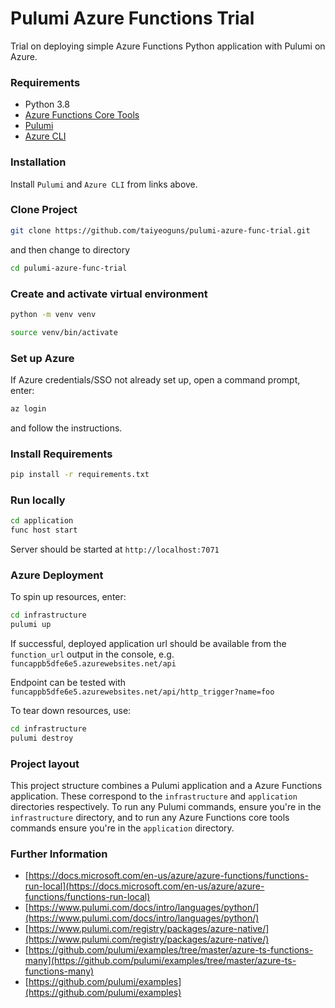 # Pulumi Azure Functions Trial

Trial on deploying simple Azure Functions Python application with Pulumi on Azure.

### Requirements

- Python 3.8
- [Azure Functions Core Tools](https://github.com/Azure/azure-functions-core-tools)
- [Pulumi](https://www.pulumi.com/docs/get-started/install/)
- [Azure CLI](https://docs.microsoft.com/en-us/cli/azure/install-azure-cli)

### Installation

Install `Pulumi` and `Azure CLI` from links above.

### Clone Project

```sh
git clone https://github.com/taiyeoguns/pulumi-azure-func-trial.git
```

and then change to directory

```sh
cd pulumi-azure-func-trial
```

### Create and activate virtual environment

```sh
python -m venv venv
```

```sh
source venv/bin/activate
```


### Set up Azure

If Azure credentials/SSO not already set up, open a command prompt, enter:

```sh
az login
```

and follow the instructions.

### Install Requirements

```sh
pip install -r requirements.txt
```

### Run locally

```sh
cd application
func host start
```

Server should be started at `http://localhost:7071`

### Azure Deployment

To spin up resources, enter:

```sh
cd infrastructure
pulumi up
```

If successful, deployed application url should be available from the `function_url` output in the console, e.g. `funcappb5dfe6e5.azurewebsites.net/api`

Endpoint can be tested with `funcappb5dfe6e5.azurewebsites.net/api/http_trigger?name=foo`

To tear down resources, use:

```sh
cd infrastructure
pulumi destroy
```

###  Project layout

This project structure combines a Pulumi application and a Azure Functions application. These correspond to the `infrastructure` and `application` directories respectively.  To run any Pulumi commands, ensure you're in the `infrastructure` directory, and to run any Azure Functions core tools commands ensure you're in the `application` directory.

### Further Information

- [https://docs.microsoft.com/en-us/azure/azure-functions/functions-run-local](https://docs.microsoft.com/en-us/azure/azure-functions/functions-run-local)
- [https://www.pulumi.com/docs/intro/languages/python/](https://www.pulumi.com/docs/intro/languages/python/)
- [https://www.pulumi.com/registry/packages/azure-native/](https://www.pulumi.com/registry/packages/azure-native/)
- [https://github.com/pulumi/examples/tree/master/azure-ts-functions-many](https://github.com/pulumi/examples/tree/master/azure-ts-functions-many)
- [https://github.com/pulumi/examples](https://github.com/pulumi/examples)
